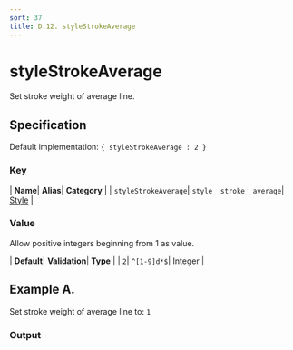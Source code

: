 ```yaml
---
sort: 37
title: D.12. styleStrokeAverage
---
```

# styleStrokeAverage

Set stroke weight of average line.


## Specification

Default implementation: ```{ styleStrokeAverage : 2 }```

### Key

| **Name**| **Alias**| **Category** |
| ```styleStrokeAverage```| ```style__stroke__average```| [Style](../options/#style) |

### Value

Allow positive integers beginning from 1 as value.

| **Default**| **Validation**| **Type** |
| ```2```| ```^[1-9]d*$```| Integer |



## Example A.

Set stroke weight of average line to: ```1```

### Output

  <div id="a">
      <script> 
          d3.statosio( 
    file, 
    "domain", 
    [ "mobile" ], 
    { "styleStrokeAverage" : 1, "view__dom_id" : "a" }
)

      </script>
  </div>

Open output in a [blank window](../sources/styleStrokeAverage--example-a.html){:target="_self"}. 
Download examples [as zip](../sources/styleStrokeAverage.zip){:target="_blank"}. 

### Parameters

This dataset shows the mobile google pagerank performance score for a certain website.

| | **Value** | **Type** |
|------:|:------|:------|
| **Source** | ["../data/performance.json"](../data/performance.json) | String |
| **X** | ```"domain"``` | String |
| **Y** | ```[ "mobile" ]``` | Array |
| **Options** | ```{ "styleStrokeAverage" : 1 }``` | Object |


### Source Code

* Invoke Function

```javascript
d3.statosio( 
    file, 
    "domain", 
    [ "mobile" ], 
    { "styleStrokeAverage" : 1 }
)
```

* HTML Implementation

```html
<!DOCTYPE html>
<head>
    <title>d3.statosio - styleStrokeAverage</title>
    <meta content="text/html;charset=utf-8" http-equiv="Content-Type">
    <meta content="utf-8" http-equiv="encoding">
    <script src="https://cdnjs.cloudflare.com/ajax/libs/d3/6.2.0/d3.js"></script>
    <script src="../libs/statosio.js"></script>
</head>
<body>
    <script>
        d3.json( "../data/performance.json" )
            .then( ( file ) => {
                d3.statosio( 
                    file, 
                    "domain", 
                    [ "mobile" ], 
                    { "styleStrokeAverage" : 1 }
                )
            } )
    </script>
</body>
```
## Example B.

Set stroke weight of average line to: ```15```

### Output

  <div id="b">
      <script> 
          d3.statosio( 
    file, 
    "domain", 
    [ "mobile" ], 
    { "styleStrokeAverage" : 15, "view__dom_id" : "b" }
)

      </script>
  </div>

Open output in a [blank window](../sources/styleStrokeAverage--example-b.html){:target="_self"}. 
Download examples [as zip](../sources/styleStrokeAverage.zip){:target="_blank"}. 

### Parameters

This dataset shows the mobile google pagerank performance score for a certain website.

| | **Value** | **Type** |
|------:|:------|:------|
| **Source** | ["../data/performance.json"](../data/performance.json) | String |
| **X** | ```"domain"``` | String |
| **Y** | ```[ "mobile" ]``` | Array |
| **Options** | ```{ "styleStrokeAverage" : 15 }``` | Object |


### Source Code

* Invoke Function

```javascript
d3.statosio( 
    file, 
    "domain", 
    [ "mobile" ], 
    { "styleStrokeAverage" : 15 }
)
```

* HTML Implementation

```html
<!DOCTYPE html>
<head>
    <title>d3.statosio - styleStrokeAverage</title>
    <meta content="text/html;charset=utf-8" http-equiv="Content-Type">
    <meta content="utf-8" http-equiv="encoding">
    <script src="https://cdnjs.cloudflare.com/ajax/libs/d3/6.2.0/d3.js"></script>
    <script src="../libs/statosio.js"></script>
</head>
<body>
    <script>
        d3.json( "../data/performance.json" )
            .then( ( file ) => {
                d3.statosio( 
                    file, 
                    "domain", 
                    [ "mobile" ], 
                    { "styleStrokeAverage" : 15 }
                )
            } )
    </script>
</body>
```
